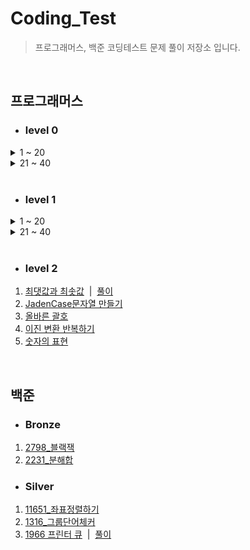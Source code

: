# Coding_Test
> 프로그래머스, 백준 코딩테스트 문제 풀이 저장소 입니다.
<br/>

프로그래머스
-------------
* ### level 0

<details>
<summary>1 ~ 20</summary>
<div markdown="1">

1. [문자열 출력하기](https://github.com/minivets2/Coding_Test/blob/f4a7f492273ee6582dffaed95494248a895ec962/Programmers/0_1_%EB%AC%B8%EC%9E%90%EC%97%B4%EC%B6%9C%EB%A0%A5%ED%95%98%EA%B8%B0.cpp)
2. [a와 b출력하기](https://github.com/minivets2/Coding_Test/blob/main/Programmers/0_2_a%EC%99%80b%EC%B6%9C%EB%A0%A5%ED%95%98%EA%B8%B0.cpp)
3. [문자열 반복해서 출력하기](https://github.com/minivets2/Coding_Test/blob/main/Programmers/0_3_%EB%AC%B8%EC%9E%90%EC%97%B4%EB%B0%98%EB%B3%B5%ED%95%B4%EC%84%9C%EC%B6%9C%EB%A0%A5%ED%95%98%EA%B8%B0.cpp)
4. [대소문자 바꿔서 출력하기](https://github.com/minivets2/Coding_Test/blob/main/Programmers/0_4_%EB%8C%80%EC%86%8C%EB%AC%B8%EC%9E%90%20%EB%B0%94%EA%BF%94%EC%84%9C%20%EC%B6%9C%EB%A0%A5%ED%95%98%EA%B8%B0.cpp)
5. [특수문자 출력하기](https://github.com/minivets2/Coding_Test/blob/main/Programmers/0_5_%ED%8A%B9%EC%88%98%EB%AC%B8%EC%9E%90%20%EC%B6%9C%EB%A0%A5%ED%95%98%EA%B8%B0.cpp)
6. [덧셈식 출력하기](https://github.com/minivets2/Coding_Test/blob/main/Programmers/0_6_%EB%8D%A7%EC%85%88%EC%8B%9D%20%EC%B6%9C%EB%A0%A5%ED%95%98%EA%B8%B0.cpp)
7. [문자열 붙여서 출력하기](https://github.com/minivets2/Coding_Test/blob/main/Programmers/0_7_%EB%AC%B8%EC%9E%90%EC%97%B4%20%EB%B6%99%EC%97%AC%EC%84%9C%20%EC%B6%9C%EB%A0%A5%ED%95%98%EA%B8%B0.cpp)
8. [문자열 돌리기](https://github.com/minivets2/Coding_Test/blob/main/Programmers/0_8_%EB%AC%B8%EC%9E%90%EC%97%B4%20%EB%8F%8C%EB%A6%AC%EA%B8%B0.cpp)
9. [홀짝 구분하기](https://github.com/minivets2/Coding_Test/blob/main/Programmers/0_9_%ED%99%80%EC%A7%9D%20%EA%B5%AC%EB%B6%84%ED%95%98%EA%B8%B0.cpp)
10. [문자열 겹쳐쓰기](https://github.com/minivets2/Coding_Test/blob/main/Programmers/level0/0_10_%EB%AC%B8%EC%9E%90%EC%97%B4%20%EA%B2%B9%EC%B3%90%EC%93%B0%EA%B8%B0.cpp)
11. [문자열 섞기](https://github.com/minivets2/Coding_Test/blob/main/Programmers/level0/0_11_%EB%AC%B8%EC%9E%90%EC%97%B4%20%EC%84%9E%EA%B8%B0.cpp)
12. [문자 리스트를 문자열로 변환하기](https://github.com/minivets2/Coding_Test/blob/main/Programmers/level0/0_12_%EB%AC%B8%EC%9E%90%20%EB%A6%AC%EC%8A%A4%ED%8A%B8%EB%A5%BC%20%EB%AC%B8%EC%9E%90%EC%97%B4%EB%A1%9C%20%EB%B3%80%ED%99%98%ED%95%98%EA%B8%B0.cpp)
13. [문자열 곱하기](https://github.com/minivets2/Coding_Test/blob/main/Programmers/level0/0_13_%EB%AC%B8%EC%9E%90%EC%97%B4%20%EA%B3%B1%ED%95%98%EA%B8%B0.cpp)
14. [더 크게 합치기](https://github.com/minivets2/Coding_Test/blob/main/Programmers/level0/0_14_%EB%8D%94%20%ED%81%AC%EA%B2%8C%20%ED%95%A9%EC%B9%98%EA%B8%B0.cpp)
15. [두 수의 연산값 비교하기](https://github.com/minivets2/Coding_Test/blob/main/Programmers/level0/0_15_%EB%91%90%20%EC%88%98%EC%9D%98%20%EC%97%B0%EC%82%B0%EA%B0%92%20%EB%B9%84%EA%B5%90%ED%95%98%EA%B8%B0.cpp)
16. [n의 배수](https://github.com/minivets2/Coding_Test/blob/main/Programmers/level0/0_16_n%EC%9D%98%20%EB%B0%B0%EC%88%98.cpp)
17. [공배수](https://github.com/minivets2/Coding_Test/blob/main/Programmers/level0/0_17_%EA%B3%B5%EB%B0%B0%EC%88%98.cpp)
18. [홀짝에 따라 다른 값 변환하기](https://github.com/minivets2/Coding_Test/blob/main/Programmers/level0/0_18_%ED%99%80%EC%A7%9D%EC%97%90%20%EB%94%B0%EB%9D%BC%20%EB%8B%A4%EB%A5%B8%20%EA%B0%92%20%EB%B3%80%ED%99%98%ED%95%98%EA%B8%B0.cpp)
19. [조건 문자열](https://github.com/minivets2/Coding_Test/blob/main/Programmers/level0/0_19_%EC%A1%B0%EA%B1%B4%20%EB%AC%B8%EC%9E%90%EC%97%B4.cpp)
20. [flag에 따라 다른 값 변환하기](https://github.com/minivets2/Coding_Test/blob/main/Programmers/level0/0_20_flag%EC%97%90%20%EB%94%B0%EB%9D%BC%20%EB%8B%A4%EB%A5%B8%20%EA%B0%92%20%EB%B3%80%ED%99%98%ED%95%98%EA%B8%B0.cpp)

</div>
</details>

<details>
<summary>21 ~ 40</summary>
<div markdown="1">

21. [코드 처리하기](https://github.com/minivets2/Coding_Test/blob/main/Programmers/level0/0_21_%EC%BD%94%EB%93%9C%20%EC%B2%98%EB%A6%AC%ED%95%98%EA%B8%B0.cpp)
22. [등차수열의 특정한 향만 더하기](https://github.com/minivets2/Coding_Test/blob/main/Programmers/level0/0_22_%EB%93%B1%EC%B0%A8%EC%88%98%EC%97%B4%EC%9D%98%20%ED%8A%B9%EC%A0%95%ED%95%9C%20%ED%96%A5%EB%A7%8C%20%EB%8D%94%ED%95%98%EA%B8%B0.cpp)
23. [주사위 게임 2](https://github.com/minivets2/Coding_Test/blob/main/Programmers/level0/0_23_%EC%A3%BC%EC%82%AC%EC%9C%84%20%EA%B2%8C%EC%9E%84%202.cpp)
24. [원소들의 곱과 합](https://github.com/minivets2/Coding_Test/blob/main/Programmers/level0/0_24_%EC%9B%90%EC%86%8C%EB%93%A4%EC%9D%98%20%EA%B3%B1%EA%B3%BC%20%ED%95%A9.cpp)
25. [이어 붙인 수](https://github.com/minivets2/Coding_Test/blob/main/Programmers/level0/0_25_%EC%9D%B4%EC%96%B4%20%EB%B6%99%EC%9D%B8%20%EC%88%98.cpp)
26. [마지막 두 원소](https://github.com/minivets2/Coding_Test/blob/main/Programmers/level0/0_26_%EB%A7%88%EC%A7%80%EB%A7%89%20%EB%91%90%20%EC%9B%90%EC%86%8C.cpp)
27. [수 조작하기1](https://github.com/minivets2/Coding_Test/blob/main/Programmers/level0/0_27_%EC%88%98%20%EC%A1%B0%EC%9E%91%ED%95%98%EA%B8%B01.cpp)
28. [수 조작하기2](https://github.com/minivets2/Coding_Test/blob/main/Programmers/level0/0_28_%EC%88%98%20%EC%A1%B0%EC%9E%91%ED%95%98%EA%B8%B02.cpp)
29. [수열과 구간 쿼리3](https://github.com/minivets2/Coding_Test/blob/main/Programmers/level0/0_29_%EC%88%98%EC%97%B4%EA%B3%BC%20%EA%B5%AC%EA%B0%84%20%EC%BF%BC%EB%A6%AC3.cpp)
30. [수열과 구간 쿼리2](https://github.com/minivets2/Coding_Test/blob/main/Programmers/level0/0_30_%EC%88%98%EC%97%B4%EA%B3%BC%20%EA%B5%AC%EA%B0%84%20%EC%BF%BC%EB%A6%AC2.cpp)
31. [수열과 구간 쿼리4](https://github.com/minivets2/Coding_Test/blob/main/Programmers/level0/0_31_%EC%88%98%EC%97%B4%EA%B3%BC%20%EA%B5%AC%EA%B0%84%20%EC%BF%BC%EB%A6%AC4.cpp)
32. [배열 만들기2](https://github.com/minivets2/Coding_Test/blob/main/Programmers/level0/0_32_%EB%B0%B0%EC%97%B4%20%EB%A7%8C%EB%93%A4%EA%B8%B02.cpp)
33. [카운트 업](https://github.com/minivets2/Coding_Test/blob/main/Programmers/level0/0_33_%EC%B9%B4%EC%9A%B4%ED%8A%B8%20%EC%97%85.cpp)
34. [콜라츠 수열 만들기](https://github.com/minivets2/Coding_Test/blob/main/Programmers/level0/0_34_%EC%BD%9C%EB%9D%BC%EC%B8%A0%20%EC%88%98%EC%97%B4%20%EB%A7%8C%EB%93%A4%EA%B8%B0.cpp)
35. [배열 만들기4](https://github.com/minivets2/Coding_Test/blob/main/Programmers/level0/0_35_%EB%B0%B0%EC%97%B4%20%EB%A7%8C%EB%93%A4%EA%B8%B04.cpp)
36. [간단한 논리 연산](https://github.com/minivets2/Coding_Test/blob/main/Programmers/level0/0_36_%EA%B0%84%EB%8B%A8%ED%95%9C%20%EB%85%BC%EB%A6%AC%20%EC%97%B0%EC%82%B0.cpp)
37. [주사위 게임 3](https://github.com/minivets2/Coding_Test/blob/main/Programmers/level0/0_37_%EC%A3%BC%EC%82%AC%EC%9C%84%20%EA%B2%8C%EC%9E%84%203.cpp)
38. [글자 이어 붙여 문자열 만들기](https://github.com/minivets2/Coding_Test/blob/main/Programmers/level0/0_38_%EA%B8%80%EC%9E%90%20%EC%9D%B4%EC%96%B4%20%EB%B6%99%EC%97%AC%20%EB%AC%B8%EC%9E%90%EC%97%B4%20%EB%A7%8C%EB%93%A4%EA%B8%B0.cpp)
39. [9로 나눈 나머지](https://github.com/minivets2/Coding_Test/blob/main/Programmers/level0/0_39_9%EB%A1%9C%20%EB%82%98%EB%88%88%20%EB%82%98%EB%A8%B8%EC%A7%80.cpp)
40. [문자열 여러 번 뒤집기](https://github.com/minivets2/Coding_Test/blob/main/Programmers/level0/0_40_%EB%AC%B8%EC%9E%90%EC%97%B4%20%EC%97%AC%EB%9F%AC%20%EB%B2%88%20%EB%92%A4%EC%A7%91%EA%B8%B0.cpp)

</div>
</details>


<br/>


* ### level 1

<details>
<summary>1 ~ 20</summary>
<div markdown="1">

1. [짝수와 홀수](https://github.com/minivets2/Coding_Test/blob/main/Programmers/1_1_%EC%A7%9D%EC%88%98%EC%99%80%ED%99%80%EC%88%98.cpp)
2. [약수의 합](https://github.com/minivets2/Coding_Test/blob/main/Programmers/1_2_%EC%95%BD%EC%88%98%EC%9D%98%ED%95%A9.cpp)
3. [평균 구하기](https://github.com/minivets2/Coding_Test/blob/main/Programmers/1_3_%ED%8F%89%EA%B7%A0%EA%B5%AC%ED%95%98%EA%B8%B0.cpp)
4. [문자열을 정수로 바꾸기](https://github.com/minivets2/Coding_Test/blob/main/Programmers/1_4_%EB%AC%B8%EC%9E%90%EC%97%B4%EC%9D%84%EC%A0%95%EC%88%98%EB%A1%9C%EB%B0%94%EA%BE%B8%EA%B8%B0.cpp)
5. [나머지가 1이 되는수찾기](https://github.com/minivets2/Coding_Test/blob/main/Programmers/1_5_%EB%82%98%EB%A8%B8%EC%A7%80%EA%B0%801%EC%9D%B4%EB%90%98%EB%8A%94%EC%88%98%EC%B0%BE%EA%B8%B0.cpp)
6. [x만큼 간격이 있는 n개의 숫자](https://github.com/minivets2/Coding_Test/blob/main/Programmers/1_6_x%EB%A7%8C%ED%81%BC%EA%B0%84%EA%B2%A9%EC%9D%B4%EC%9E%88%EB%8A%94n%EA%B0%9C%EC%9D%98%EC%88%AB%EC%9E%90.cpp)
7. [자릿수 더하기](https://github.com/minivets2/Coding_Test/blob/main/Programmers/1_7_%EC%9E%90%EB%A6%BF%EC%88%98%EB%8D%94%ED%95%98%EA%B8%B0.cpp)
8. [자연수 뒤집어 배열로 만들기](https://github.com/minivets2/Coding_Test/blob/main/Programmers/1_8_%EC%9E%90%EC%97%B0%EC%88%98%EB%92%A4%EC%A7%91%EC%96%B4%EB%B0%B0%EC%97%B4%EB%A1%9C%EB%A7%8C%EB%93%A4%EA%B8%B0.cpp)
9. [문자열내 p와 y의 개수](https://github.com/minivets2/Coding_Test/blob/main/Programmers/1_9_%EB%AC%B8%EC%9E%90%EC%97%B4%EB%82%B4p%EC%99%80y%EC%9D%98%EA%B0%9C%EC%88%98.cpp)
10. [정수제곱근판별](https://github.com/minivets2/Coding_Test/blob/main/Programmers/level1/1_10_%EC%A0%95%EC%88%98%EC%A0%9C%EA%B3%B1%EA%B7%BC%ED%8C%90%EB%B3%84.cpp)
11. [정수내림차순으로배치하기](https://github.com/minivets2/Coding_Test/blob/main/Programmers/level1/1_11_%EC%A0%95%EC%88%98%EB%82%B4%EB%A6%BC%EC%B0%A8%EC%88%9C%EC%9C%BC%EB%A1%9C%EB%B0%B0%EC%B9%98%ED%95%98%EA%B8%B0.cpp)
12. [하샤드수](https://github.com/minivets2/Coding_Test/blob/main/Programmers/level1/1_12_%ED%95%98%EC%83%A4%EB%93%9C%EC%88%98.cpp)
13. [두 정수 사이의 합](https://github.com/minivets2/Coding_Test/blob/main/Programmers/level1/1_13_%EB%91%90%20%EC%A0%95%EC%88%98%20%EC%82%AC%EC%9D%B4%EC%9D%98%20%ED%95%A9.cpp)
14. [음양 더하기](https://github.com/minivets2/Coding_Test/blob/main/Programmers/level1/1_14_%EC%9D%8C%EC%96%91%20%EB%8D%94%ED%95%98%EA%B8%B0.cpp)
15. [콜라츠 추측](https://github.com/minivets2/Coding_Test/blob/main/Programmers/level1/1_15_%EC%BD%9C%EB%9D%BC%EC%B8%A0%20%EC%B6%94%EC%B8%A1.cpp)
16. [서울에서 김서방 찾기](https://github.com/minivets2/Coding_Test/blob/main/Programmers/level1/1_16_%EC%84%9C%EC%9A%B8%EC%97%90%EC%84%9C%20%EA%B9%80%EC%84%9C%EB%B0%A9%20%EC%B0%BE%EA%B8%B0.cpp)
17. [나누어 떨어지는 숫자 배열](https://github.com/minivets2/Coding_Test/blob/main/Programmers/level1/1_17_%EB%82%98%EB%88%84%EC%96%B4%20%EB%96%A8%EC%96%B4%EC%A7%80%EB%8A%94%20%EC%88%AB%EC%9E%90%20%EB%B0%B0%EC%97%B4.cpp)
18. [없는 숫자 더하기](https://github.com/minivets2/Coding_Test/blob/main/Programmers/level1/1_18_%EC%97%86%EB%8A%94%20%EC%88%AB%EC%9E%90%20%EB%8D%94%ED%95%98%EA%B8%B0.cpp)
19. [핸드폰 번호 가리기](https://github.com/minivets2/Coding_Test/blob/main/Programmers/level1/1_19_%ED%95%B8%EB%93%9C%ED%8F%B0%20%EB%B2%88%ED%98%B8%20%EA%B0%80%EB%A6%AC%EA%B8%B0.cpp)
20. [제일 작은 수 제거하기](https://github.com/minivets2/Coding_Test/blob/main/Programmers/level1/1_20_%EC%A0%9C%EC%9D%BC%20%EC%9E%91%EC%9D%80%20%EC%88%98%20%EC%A0%9C%EA%B1%B0%ED%95%98%EA%B8%B0.cpp)

</div>
</details>

<details>
<summary>21 ~ 40</summary>
<div markdown="1">

21. [내적](https://github.com/minivets2/Coding_Test/blob/main/Programmers/level1/1_21_%EB%82%B4%EC%A0%81.cpp)
22. [가운데 글자 가져오기](https://github.com/minivets2/Coding_Test/blob/main/Programmers/level1/1_22_%EA%B0%80%EC%9A%B4%EB%8D%B0%20%EA%B8%80%EC%9E%90%20%EA%B0%80%EC%A0%B8%EC%98%A4%EA%B8%B0.cpp)
23. [수박수박수박수박수박수?](https://github.com/minivets2/Coding_Test/blob/main/Programmers/level1/1_23_%EC%88%98%EB%B0%95%EC%88%98%EB%B0%95%EC%88%98%EB%B0%95%EC%88%98%EB%B0%95%EC%88%98%EB%B0%95%EC%88%98.cpp)
24. [약수의 개수와 덧셈](https://github.com/minivets2/Coding_Test/blob/main/Programmers/level1/1_24_%EC%95%BD%EC%88%98%EC%9D%98%20%EA%B0%9C%EC%88%98%EC%99%80%20%EB%8D%A7%EC%85%88.cpp)
25. [문자열 내림차순으로 배치하기](https://github.com/minivets2/Coding_Test/blob/main/Programmers/level1/1_25_%EB%AC%B8%EC%9E%90%EC%97%B4%20%EB%82%B4%EB%A6%BC%EC%B0%A8%EC%88%9C%EC%9C%BC%EB%A1%9C%20%EB%B0%B0%EC%B9%98%ED%95%98%EA%B8%B0.cpp)
26. [부족한 금액 계산하기](https://github.com/minivets2/Coding_Test/blob/main/Programmers/level1/1_26_%EB%B6%80%EC%A1%B1%ED%95%9C%20%EA%B8%88%EC%95%A1%20%EA%B3%84%EC%82%B0%ED%95%98%EA%B8%B0.cpp)
27. [문자열 다루기 기본](https://github.com/minivets2/Coding_Test/blob/main/Programmers/level1/1_27_%EB%AC%B8%EC%9E%90%EC%97%B4%20%EB%8B%A4%EB%A3%A8%EA%B8%B0%20%EA%B8%B0%EB%B3%B8.cpp)
28. [행렬의 덧셈](https://github.com/minivets2/Coding_Test/blob/main/Programmers/level1/1_28_%ED%96%89%EB%A0%AC%EC%9D%98%20%EB%8D%A7%EC%85%88.cpp)
29. [직사각형 별찍기](https://github.com/minivets2/Coding_Test/blob/main/Programmers/level1/1_29_%EC%A7%81%EC%82%AC%EA%B0%81%ED%98%95%20%EB%B3%84%EC%B0%8D%EA%B8%B0.cpp)
30. [최대공약수와 최소공배수](https://github.com/minivets2/Coding_Test/blob/main/Programmers/level1/1_30_%EC%B5%9C%EB%8C%80%EA%B3%B5%EC%95%BD%EC%88%98%EC%99%80%20%EC%B5%9C%EC%86%8C%EA%B3%B5%EB%B0%B0%EC%88%98.cpp)
31. [같은 숫자는 싫어](https://github.com/minivets2/Coding_Test/blob/main/Programmers/level1/1_31_%EA%B0%99%EC%9D%80%20%EC%88%AB%EC%9E%90%EB%8A%94%20%EC%8B%AB%EC%96%B4.cpp)
32. [3진법 뒤집기](https://github.com/minivets2/Coding_Test/blob/main/Programmers/level1/1_32_3%EC%A7%84%EB%B2%95%20%EB%92%A4%EC%A7%91%EA%B8%B0.cpp)
33. [크기가 작은 부분 문자열](https://github.com/minivets2/Coding_Test/blob/main/Programmers/level1/1_33_%ED%81%AC%EA%B8%B0%EA%B0%80%20%EC%9E%91%EC%9D%80%20%EB%B6%80%EB%B6%84%20%EB%AC%B8%EC%9E%90%EC%97%B4.cpp)
34. [삼총사](https://github.com/minivets2/Coding_Test/blob/main/Programmers/level1/1_34_%EC%82%BC%EC%B4%9D%EC%82%AC.cpp)
35. [이상한 문자 만들기](https://github.com/minivets2/Coding_Test/blob/main/Programmers/level1/1_35_%EC%9D%B4%EC%83%81%ED%95%9C%20%EB%AC%B8%EC%9E%90%20%EB%A7%8C%EB%93%A4%EA%B8%B0.cpp)
36. [최소직사각형](https://github.com/minivets2/Coding_Test/blob/main/Programmers/level1/1_36_%EC%B5%9C%EC%86%8C%EC%A7%81%EC%82%AC%EA%B0%81%ED%98%95.cpp)
37. [시저 암호](https://github.com/minivets2/Coding_Test/blob/main/Programmers/level1/1_37_%EC%8B%9C%EC%A0%80%20%EC%95%94%ED%98%B8.cpp)
38. [가장 가까운 같은 글자](https://github.com/minivets2/Coding_Test/blob/main/Programmers/level1/1_38_%EA%B0%80%EC%9E%A5%20%EA%B0%80%EA%B9%8C%EC%9A%B4%20%EA%B0%99%EC%9D%80%20%EA%B8%80%EC%9E%90.cpp)
39. [숫자 문자열과 영단어](https://github.com/minivets2/Coding_Test/blob/main/Programmers/level1/1_39_%EC%88%AB%EC%9E%90%20%EB%AC%B8%EC%9E%90%EC%97%B4%EA%B3%BC%20%EC%98%81%EB%8B%A8%EC%96%B4.cpp)
40. [푸드파이트 대회](https://github.com/minivets2/Coding_Test/blob/main/Programmers/level1/1_40_%ED%91%B8%EB%93%9C%ED%8C%8C%EC%9D%B4%ED%8A%B8%20%EB%8C%80%ED%9A%8C.cpp)


</div>
</details>

<br/>

* ### level 2
1. [최댓값과 최솟값](https://github.com/minivets2/Coding_Test/blob/main/Programmers/2_1_%EC%B5%9C%EB%8C%93%EA%B0%92%EA%B3%BC%EC%B5%9C%EC%86%9F%EA%B0%92.cpp)&nbsp;&nbsp;|&nbsp;&nbsp;[풀이](https://minivetstudy.tistory.com/56)
2. [JadenCase문자열 만들기](https://github.com/minivets2/Coding_Test/blob/main/Programmers/2_2_JadenCase%EB%AC%B8%EC%9E%90%EC%97%B4%EB%A7%8C%EB%93%A4%EA%B8%B0.cpp)
3. [올바른 괄호](https://github.com/minivets2/Coding_Test/blob/main/Programmers/level2/2_3_%EC%98%AC%EB%B0%94%EB%A5%B8%20%EA%B4%84%ED%98%B8.cpp)
4. [이진 변환 반복하기](https://github.com/minivets2/Coding_Test/blob/main/Programmers/level2/2_4_%EC%9D%B4%EC%A7%84%20%EB%B3%80%ED%99%98%20%EB%B0%98%EB%B3%B5%ED%95%98%EA%B8%B0.cpp)
5. [숫자의 표현](https://github.com/minivets2/Coding_Test/blob/main/Programmers/level2/2_5_%EC%88%AB%EC%9E%90%EC%9D%98%20%ED%91%9C%ED%98%84.cpp)

<br/>

백준
-------------
* ### Bronze
1. [2798_블랙잭](https://github.com/minivets2/Coding_Test/blob/main/Baekjoon/2798_%EB%B8%94%EB%9E%99%EC%9E%AD.cpp)
2. [2231_분해합](https://github.com/minivets2/Coding_Test/blob/main/Baekjoon/2231_%EB%B6%84%ED%95%B4%ED%95%A9.cpp)

* ### Silver
1. [11651_좌표정렬하기](https://github.com/minivets2/Coding_Test/blob/main/Baekjoon/11651_%EC%A2%8C%ED%91%9C%EC%A0%95%EB%A0%AC%ED%95%98%EA%B8%B0.cpp)
2. [1316_그룹단어체커](https://github.com/minivets2/Coding_Test/blob/main/Baekjoon/1316_%EA%B7%B8%EB%A3%B9%EB%8B%A8%EC%96%B4%EC%B2%B4%EC%BB%A4.cpp)
3. [1966 프린터 큐](https://github.com/minivets2/Coding_Test/blob/main/Baekjoon/1966_%ED%94%84%EB%A6%B0%ED%84%B0%20%ED%81%90.cpp)&nbsp;&nbsp;|&nbsp;&nbsp;[풀이](https://minivetstudy.tistory.com/57)

